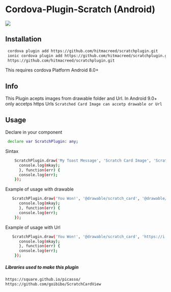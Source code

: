 # Cordova-Plugin-Scratch (Android)
![](plugin.gif)


## Installation

```sh
 cordova plugin add https://github.com/hitmacreed/scratchplugin.git 
 ionic cordova plugin add https://github.com/hitmacreed/scratchplugin.git 
 https://github.com/hitmacreed/scratchplugin.git
```

This requires cordova Platform Android 8.0+

## Info

This Plugin acepts images from drawable folder and Url.
In Android 9.0+ only accetps https Urls
`Scratched Card Image can accetp drawable or Url`
 
## Usage

 Declare in your component
```sh
 declare var ScratchPlugin: any;
```
 Sintax
```sh
    ScratchPlugin.draw('My Toast Message', 'Scratch Card Image', 'Scratched Card Image', 'My Title Card', 'My Title Color Hex', 'My Background', function(mkay) {
      console.log(mkay);
      }, function(err) {
      console.log(err);
    });
```

 Example of usage with drawable
```sh
   ScratchPlugin.draw('You Won!', '@drawable/scratch_card', '@drawable/winner', 'Scratch to Win', '#ffffe6', '@drawable/background', function(mkay) {
      console.log(mkay);
      }, function(err) {
      console.log(err);
    });
```

 Example of usage with Url
```sh
   ScratchPlugin.draw('You Won!', '@drawable/scratch_card', 'https://i.imgur.com/DvpvklR.png', 'Scratch to Win', '#ffffe6', '@drawable/background', function(mkay) {
      console.log(mkay);
      }, function(err) {
      console.log(err);
    });
```

##### Libraries used to make this plugin

```sh
https://square.github.io/picasso/
https://github.com/goibibo/ScratchCardView
```
